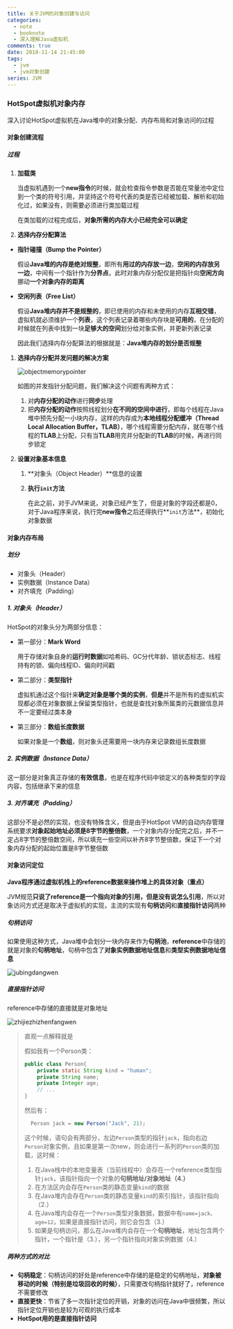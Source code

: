 ```yaml
---
title: 关于JVM的对象创建与访问
categories:
  - note
  - booknote
  - 深入理解Java虚拟机
comments: true
date: 2018-11-14 21:45:00
tags:
  - jvm
  - jvm对象创建
series: JVM
---
```




### HotSpot虚拟机对象内存

深入讨论HotSpot虚拟机在Java堆中的对象分配、内存布局和对象访问的过程

#### 对象创建流程

##### 过程

1. **加载类**

    当虚拟机遇到一个**new指令**的时候，就会检查指令参数是否能在常量池中定位到一个类的符号引用，并坚持这个符号代表的类是否已经被加载、解析和初始化过，如果没有，则需要必须进行类加载过程

    在类加载的过程完成后，**对象所需的内存大小已经完全可以确定**

2. **选择内存分配算法**

- **指针碰撞（Bump the Pointer）**

    假设**Java堆的内存是绝对规整**，即所有**用过的内存放一边**，**空闲的内存放另一边**，中间有一个指针作为**分界点**，此时对象内存分配仅是把指针向**空闲方向**挪动**一个对象内存的距离**

- **空闲列表（Free List）**

    假设**Java堆内存并不是规整的**，即已使用的内存和未使用的内存**互相交错**，虚拟机就必须维护一个**列表**，这个列表记录着哪些内存块是**可用的**，在分配的时候就在列表中找到一块**足够大的空间**划分给对象实例，并更新列表记录

  因此我们选择内存分配算法的根据就是：**Java堆内存的划分是否规整**

1. **选择内存分配并发问题的解决方案**

    ![objectmemorypointer](https://image.youyinnn.top/objectmemorypointer.png)

    如图的并发指针分配问题，我们解决这个问题有两种方式：

    1. 对**内存分配的动作**进行**同步**处理
    2. 把**内存分配的动作**按照线程划分**在不同的空间中进行**，即每个线程在Java堆中预先分配一小块内存，这样的内存成为**本地线程分配缓冲（Thread Local Allocation Buffer，TLAB）**，哪个线程需要分配内存，就在哪个线程的**TLAB**上分配，只有当**TLAB**用完并分配新的**TLAB**的时候，再进行同步锁定

2. **设置对象基本信息**

    1. **对象头（Object Header）**信息的设置

    2. **执行`init`方法**

        在此之前，对于JVM来说，对象已经产生了，但是对象的字段还都是0，对于Java程序来说，执行完**new指令**之后还得执行**`init`方法**，初始化对象数据



#### 对象内存布局

##### 划分

- 对象头（Header）
- 实例数据（Instance Data）
- 对齐填充（Padding）

##### 1. 对象头（Header）

HotSpot的对象头分为两部分信息：

- 第一部分：**Mark Word**

    用于存储对象自身的**运行时数据**如哈希码、GC分代年龄、锁状态标志、线程持有的锁、偏向线程ID、偏向时间戳

- 第二部分：**类型指针**

    虚拟机通过这个指针来**确定对象是哪个类的实例**，**但是**并不是所有的虚拟机实现都必须在对象数据上保留类型指针，也就是查找对象所属类的元数据信息并不一定要经过类本身

- 第三部分：**数组长度数据**

    如果对象是一个**数组**，则对象头还需要用一块内存来记录数组长度数据

##### 2. 实例数据（Instance Data）

这一部分是对象真正存储的**有效信息**，也是在程序代码中锁定义的各种类型的字段内容，包括继承下来的信息

##### 3. 对齐填充（Padding）

这部分不是必然的实现，也没有特殊含义，但是由于HotSpot VM的自动内存管理系统要求**对象起始地址必须是8字节的整倍数**，一个对象内存分配完之后，并不一定占8字节的整倍数空间，所以填充一些空间以补齐8字节整倍数，保证下一个对象内存分配的起始位置是8字节整倍数



#### 对象访问定位

**Java程序通过虚拟机栈上的reference数据来操作堆上的具体对象（重点）**

JVM规范**只说了reference是一个指向对象的引用，但是没有说怎么引用**，所以对象访问方式还是取决于虚拟机的实现，主流的实现有**句柄访问**和**直接指针访问**两种

##### 句柄访问

如果使用这种方式，Java堆中会划分一块内存来作为**句柄池**，**reference**中存储的就是对象的**句柄地址**，句柄中包含了**对象实例数据地址信息**和**类型实例数据地址信息**

![jubingdangwen](https://image.youyinnn.top/jubingdangwen.png)

##### 直接指针访问

reference中存储的直接就是对象地址

![zhijiezhizhenfangwen](https://image.youyinnn.top/zhijiezhizhenfangwen.png)

> 直观一点解释就是
>
> 假如我有一个Person类：
>
> ```java
> public class Person{
>     private static String kind = "human";
>     private String name;
>     private Integer age;
>     // ...
> }
> ```
>
> 然后有：
>
> ```java
> 	Person jack = new Person("Jack", 21);
> ```
>
> 这个时候，语句会有两部分，左边`Person`类型的指针`jack`，指向右边`Person`对象实例，且如果是第一次new，则会进行一系列的`Person`类的加载，这时候：
>
> 1. 在Java栈中的本地变量表（当前线程中）会存在一个reference类型指针`jack`，该指针指向一个对象的**句柄地址/对象地址（4.）**
> 2. 在方法区内会存在`Person`类的静态变量`kind`的数据
> 3. 在Java堆内会存在`Person`类的静态变量`kind`的索引指针，该指针指向（2.）
> 4. 在Java堆内会存在一个`Person`类型对象数据，数据中有`name=jack，age=12`，如果是直接指针访问，则它会包含（3.）
> 5. 如果是句柄访问，那么在Java堆内会存在一个**句柄地址**，地址包含两个指针，一个指针是（3.），另一个指针指向对象实例数据（4.）

##### 两种方式的对比

- **句柄稳定**：句柄访问的好处是reference中存储的是稳定的句柄地址，**对象被移动的时候（特别是垃圾回收的时候）**，只需要改句柄指针就好了，reference不需要修改
- **直接更快**：节省了多一次指针定位的开销，对象的访问在Java中很频繁，所以指针定位开销也是较为可观的执行成本
- **HotSpot用的是直接指针访问**